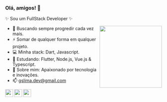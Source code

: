 ### Olá, amigos! 👋
✨ Sou um FullStack Developer ✨  

<img align="right" height="200" src="https://github.com/rajput2107/rajput2107/blob/master/Assets/Developer.gif"/>

- 🚀 Buscando sempre progredir cada vez mais.   
- ⚡ Somar de qualquer forma em qualquer projeto.   
- 💻 Minha stack: Dart, Javascript.   
- 📘 Estudando: Flutter, Node.js, Vue.js & Typescript.    
- 💬 Sobre mim: Apaixonado por tecnologia e inovações.   
- 📫 gslima.dev@gmail.com

<code><a href="https://www.javascript.com/" target="_blank"><img height="25" src="https://www.vectorlogo.zone/logos/javascript/javascript-horizontal.svg"></a></code>
<code><a href="https://flutter.dev/" target="_blank"><img height="25" src="https://www.vectorlogo.zone/logos/flutterio/flutterio-icon.svg"></a></code>
<code><a href="https://dart.dev/" target="_blank"><img height="25" src="https://www.vectorlogo.zone/logos/dartlang/dartlang-icon.svg"></a></code>
